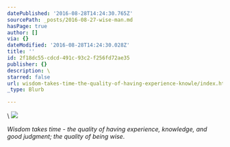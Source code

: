 ```yaml
---
datePublished: '2016-08-28T14:24:30.765Z'
sourcePath: _posts/2016-08-27-wise-man.md
hasPage: true
author: []
via: {}
dateModified: '2016-08-28T14:24:30.028Z'
title: ''
id: 2f18dc55-cdcd-491c-93c2-f256fd72ae35
publisher: {}
description: \
starred: false
url: wisdom-takes-time-the-quality-of-having-experience-knowle/index.html
_type: Blurb

---
```

\\
![](https://the-grid-user-content.s3-us-west-2.amazonaws.com/b6100539-33a8-4271-b9f2-981657f071f9.jpg)

_Wisdom takes time - the quality of having experience, knowledge, and good judgment; the quality of being wise_.